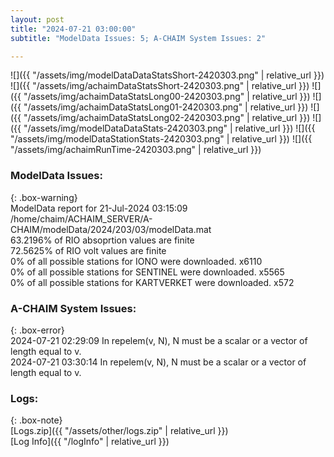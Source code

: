 ```yaml
---
layout: post
title: "2024-07-21 03:00:00"
subtitle: "ModelData Issues: 5; A-CHAIM System Issues: 2"

---
```


![]({{ "/assets/img/modelDataDataStatsShort-2420303.png" | relative_url }})
![]({{ "/assets/img/achaimDataStatsShort-2420303.png" | relative_url }})
![]({{ "/assets/img/achaimDataStatsLong00-2420303.png" | relative_url }})
![]({{ "/assets/img/achaimDataStatsLong01-2420303.png" | relative_url }})
![]({{ "/assets/img/achaimDataStatsLong02-2420303.png" | relative_url }})
![]({{ "/assets/img/modelDataDataStats-2420303.png" | relative_url }})
![]({{ "/assets/img/modelDataStationStats-2420303.png" | relative_url }})
![]({{ "/assets/img/achaimRunTime-2420303.png" | relative_url }})


### ModelData Issues:  
  
{: .box-warning}  
 ModelData report for 21-Jul-2024 03:15:09   
 /home/chaim/ACHAIM_SERVER/A-CHAIM/modelData/2024/203/03/modelData.mat   
 63.2196% of RIO absoprtion values are finite   
 72.5625% of RIO volt values are finite   
 0% of all possible stations for IONO were downloaded. x6110   
 0% of all possible stations for SENTINEL were downloaded. x5565   
 0% of all possible stations for KARTVERKET were downloaded. x572   
  
### A-CHAIM System Issues:  
  
{: .box-error}  
2024-07-21 02:29:09 In repelem(v, N), N must be a scalar or a vector of length equal to v.  
2024-07-21 03:30:14 In repelem(v, N), N must be a scalar or a vector of length equal to v.  

### Logs:  
  
{: .box-note}  
[Logs.zip]({{ "/assets/other/logs.zip" | relative_url }})  
[Log Info]({{ "/logInfo" | relative_url }})  
